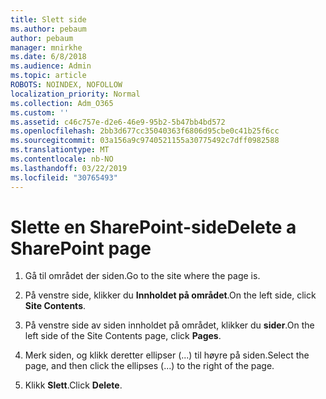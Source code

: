 ```yaml
---
title: Slett side
ms.author: pebaum
author: pebaum
manager: mnirkhe
ms.date: 6/8/2018
ms.audience: Admin
ms.topic: article
ROBOTS: NOINDEX, NOFOLLOW
localization_priority: Normal
ms.collection: Adm_O365
ms.custom: ''
ms.assetid: c46c757e-d2e6-46e9-95b2-5b47bb4bd572
ms.openlocfilehash: 2bb3d677cc35040363f6806d95cbe0c41b25f6cc
ms.sourcegitcommit: 03a156a9c9740521155a30775492c7dff0982588
ms.translationtype: MT
ms.contentlocale: nb-NO
ms.lasthandoff: 03/22/2019
ms.locfileid: "30765493"
---
```

# <a name="delete-a-sharepoint-page"></a><span data-ttu-id="a7552-102">Slette en SharePoint-side</span><span class="sxs-lookup"><span data-stu-id="a7552-102">Delete a SharePoint page</span></span>

1. <span data-ttu-id="a7552-103">Gå til området der siden.</span><span class="sxs-lookup"><span data-stu-id="a7552-103">Go to the site where the page is.</span></span>
    
2. <span data-ttu-id="a7552-104">På venstre side, klikker du **Innholdet på området**.</span><span class="sxs-lookup"><span data-stu-id="a7552-104">On the left side, click **Site Contents**.</span></span>
    
3. <span data-ttu-id="a7552-105">På venstre side av siden innholdet på området, klikker du **sider**.</span><span class="sxs-lookup"><span data-stu-id="a7552-105">On the left side of the Site Contents page, click **Pages**.</span></span>
    
4. <span data-ttu-id="a7552-106">Merk siden, og klikk deretter ellipser (...) til høyre på siden.</span><span class="sxs-lookup"><span data-stu-id="a7552-106">Select the page, and then click the ellipses (...) to the right of the page.</span></span>
    
5. <span data-ttu-id="a7552-107">Klikk **Slett**.</span><span class="sxs-lookup"><span data-stu-id="a7552-107">Click **Delete**.</span></span>
    


